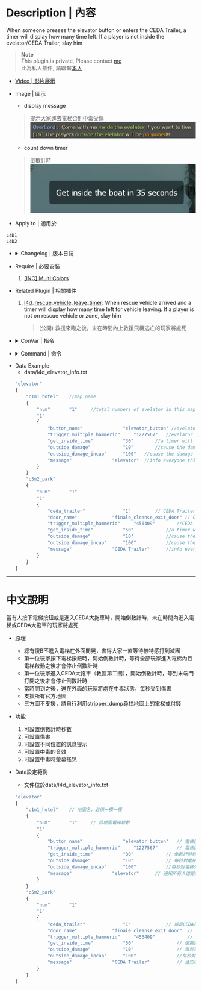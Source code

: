 # Description | 內容
When someone presses the elevator button or enters the CEDA Trailer, a timer will display how many time left. If a player is not inside the evelator/CEDA Trailer, slay him

> __Note__ <br/>
This plugin is private, Please contact [me](https://github.com/fbef0102/Game-Private_Plugin#私人插件列表-private-plugins-list)<br/>
此為私人插件, 請聯繫[本人](https://github.com/fbef0102/Game-Private_Plugin#私人插件列表-private-plugins-list)

* [Video | 影片展示](https://youtu.be/B1oghdYb_gE)

* Image | 圖示
	* display message
	> 提示大家進去電梯否則中毒受傷
	<br/>![l4d_elevator_getin_timer_1](image/l4d_elevator_getin_timer_1.jpg)
	* count down timer
	> 倒數計時
	<br/>![l4d_elevator_getin_timer_2](image/l4d_elevator_getin_timer_2.jpg)

* Apply to | 適用於
```
L4D1
L4D2
```

* <details><summary>Changelog | 版本日誌</summary>

	* v1.1 (2022-11-15)
		* Cause the damage to incapacitated players outside the evelator/CEDA Trailer

	* v1.0
		* Initial Release
</details>

* Require | 必要安裝
	1. [[INC] Multi Colors](https://forums.alliedmods.net/showthread.php?t=247770)

* Related Plugin | 相關插件
	1. [l4d_rescue_vehicle_leave_timer](https://github.com/fbef0102/L4D1_2-Plugins/tree/master/l4d_rescue_vehicle_leave_timer): When rescue vehicle arrived and a timer will display how many time left for vehicle leaving. If a player is not on rescue vehicle or zone, slay him
		> (公開) 救援來臨之後，未在時間內上救援飛機逃亡的玩家將處死

* <details><summary>ConVar | 指令</summary>

	* cfg/sourcemod/l4d_elevator_getin_timer.cfg
	```php
	// 0=Plugin off, 1=Plugin on.
	l4d_elevator_getin_timer_allow "1"

	// Changes how count down tumer hint displays. (0: Disable, 1:In chat, 2: In Hint Box, 3: In center text)
	l4d_elevator_getin_timer_announce_type "2"

	// Path to the Soundfile being played on each damaging Interval (Empty=Disable)
	l4d_elevator_getin_timer_damage_sound "player/survivor/voice/choke_5.wav"

	// If 1, Enable the Damage Shake 
	l4d_elevator_getin_timer_shake_enable "1"
	```
</details>

* <details><summary>Command | 命令</summary>
	
	None
</details>

* Data Example
	* data/l4d_elevator_info.txt
	```php
	"elevator"
	{
		"c1m1_hotel"	//map name
		{
			"num"		"1"		//total numbers of evelator in this map
			"1"
			{
				"button_name"				"elevator_button" //evelator button targetname (please do not modify)
				"trigger_multiple_hammerid"		"1227567" 	//evelator trigger multiple hammerid (please do not modify)
				"get_inside_time"			"30"		//a timer will display how many time left
				"outside_damage"			"10"		//cause the damage to players outside the evelator
				"outside_damage_incap"		"100"	//cause the damage to incapacitated players outside the evelator
				"message"				"elevator"	//info everyone this is evelator
			}
		}
		"c5m2_park"
		{
			"num"		"1"
			"1"
			{
				"ceda_trailer"				"1"			// CEDA Trailer
				"door_name"				"finale_cleanse_exit_door" // CEDA Trailer Exit door targetname (please do not modify)
				"trigger_multiple_hammerid"		"456409" 		//CEDA Trailer trigger multiple hammerid (please do not modify)
				"get_inside_time"			"50"	 		//a timer will display how many time left
				"outside_damage"			"10" 			//cause the damage to players outside the CEDA Trailer
				"outside_damage_incap"		"100"			//cause the damage to incapacitated players outside the CEDA Trailer
				"message"				"CEDA Trailer" 		//info everyone this is CEDA Trailer
			}
		}
	}
	```

- - - -
# 中文說明
當有人按下電梯按鈕或是進入CEDA大拖車時，開始倒數計時，未在時間內進入電梯或CEDA大拖車的玩家將處死

* 原理
	* 總有傻B不進入電梯在外面閒晃，害得大家一直等待被特感打到滅團
	* 第一位玩家按下電梯按鈕時，開始倒數計時，等待全部玩家進入電梯內且電梯啟動之後才會停止倒數計時
	* 第一位玩家進入CEDA大拖車（教區第二關），開始倒數計時，等到末端門打開之後才會停止倒數計時
	* 當時間到之後，還在外面的玩家將處在中毒狀態，每秒受到傷害
	* 支援所有官方地圖
	* 三方圖不支援，請自行利用stripper_dump尋找地圖上的電梯或付錢

* 功能
	1. 可設置倒數計時秒數
	2. 可設置傷害
	3. 可設置不同位置的訊息提示
	4. 可設置中毒的音效
	5. 可設置中毒時螢幕搖晃

* Data設定範例
	* 文件位於data/l4d_elevator_info.txt
	```php
	"elevator"
	{
		"c1m1_hotel"	// 地圖名，必須一模一樣
		{
			"num"		"1"		// 該地圖電梯總數
			"1"
			{
				"button_name"				"elevator_button" 	// 電梯按鈕的專屬targetname (不能修改)
				"trigger_multiple_hammerid"		"1227567" 		// 電梯區域的專屬hammerid (不能修改)
				"get_inside_time"			"30"			// 倒數計時秒數
				"outside_damage"			"10"			// 每秒對電梯外的玩家造成的傷害
				"outside_damage_incap"		"100"			//每秒對電梯外的倒地或掛邊玩家造成的傷害
				"message"				"elevator"		// 通知所有人這是電梯 (可自行修改)
			}
		}
		"c5m2_park"
		{
			"num"		"1"
			"1"
			{
				"ceda_trailer"				"1"				// 這是CEDA拖車
				"door_name"				"finale_cleanse_exit_door"	// CEDA拖車末端門的專屬targetname (不能修改)
				"trigger_multiple_hammerid"		"456409" 			// CEDA拖車區域的專屬hammerid (不能修改)
				"get_inside_time"			"50"	 			// 倒數計時秒數
				"outside_damage"			"10" 				// 每秒對CEDA拖車外的玩家造成的傷害
				"outside_damage_incap"		"100"				//每秒對CEDA拖車外的倒地或掛邊玩家造成的傷害
				"message"				"CEDA Trailer" 			// 通知所有人這是CEDA拖車 (可自行修改)
			}
		}
	}
	```
